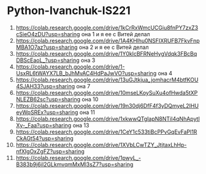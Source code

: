 # Python-Ivanchuk-IS221
1. https://colab.research.google.com/drive/1kCrRxWmcUCGiu8fnPY7zxZ3cSieO4zDU?usp=sharing она 1 и я ее с Витей делал
2. https://colab.research.google.com/drive/1A4KHlhu0NSFIXRUFB7FkvFnpMBA1O7az?usp=sharing она 2 и я ее с Витей делал
3. https://colab.research.google.com/drive/1Y0klcBFRNeHygVdqk3FBcBqDBScEaoL_?usp=sharing она 3
4. https://colab.research.google.com/drive/1-UsxRL6tWAYX7LB_bJhMvAC4HdPaJwVO?usp=sharing она 4
7. https://colab.research.google.com/drive/13uGJtkjua_jomhacrM4btfKOU4SJAH33?usp=sharing она 7
10. https://colab.research.google.com/drive/10mseLKoySuXu4ofHwda5tXPNLEZB62sc?usp=sharing она 10 
11. https://colab.research.google.com/drive/19n30dj6DfF4f3yDQmyeL2IHUeyWpSREx?usp=sharing она 11
13. https://colab.research.google.com/drive/1xkwwQTgIapN8NTiI4qNhApytIXy-_Faa?usp=sharing она 13
16. https://colab.research.google.com/drive/1CeY1c533tiBcPPvGqEvFaPl1RCkAGt54?usp=sharing
20. https://colab.research.google.com/drive/1XVbLCwTZY_JtjtaxLhHp-nfXIgOxZgFZ?usp=sharing
21. https://colab.research.google.com/drive/1pwyL_-B383b9j6iI2GLkmvqmMxMl3sZ7?usp=sharing
